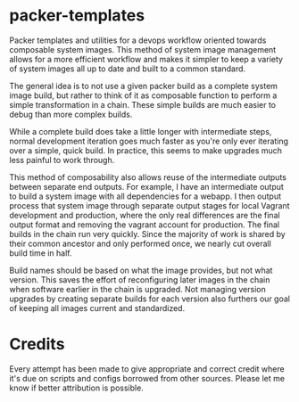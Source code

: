 # packer-templates

Packer templates and utilities for a devops workflow oriented towards composable system images.  This
method of system image management allows for a more efficient workflow and makes it simpler to keep
a variety of system images all up to date and built to a common standard.

The general idea is to not use a given packer build as a complete system image build, but rather
to think of it as composable function to perform a simple transformation in a chain.  These simple
builds are much easier to debug than more complex builds.

While a complete build does take a little longer with intermediate steps, normal development
iteration goes much faster as you're only ever iterating over a simple, quick build.  In practice,
this seems to make upgrades much less painful to work through.

This method of composability also allows reuse of the intermediate outputs between separate end
outputs.  For example, I have an intermediate output to build a system image with all dependencies
for a webapp.  I then output process that system image through separate output stages for local Vagrant
development and production, where the only real differences are the final output format and removing
the vagrant account for production.  The final builds in the chain run very quickly.  Since the majority
of work is shared by their common ancestor and only performed once, we nearly cut overall build time in
half.

Build names should be based on what the image provides, but not what version.  This saves the effort
of reconfiguring later images in the chain when software earlier in the chain is upgraded.  Not managing
version upgrades by creating separate builds for each version also furthers our goal of keeping all
images current and standardized.

# Credits

Every attempt has been made to give appropriate and correct credit where it's due on scripts
and configs borrowed from other sources.  Please let me know if better attribution is possible.
